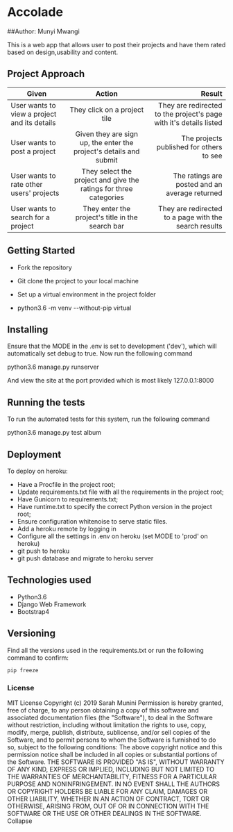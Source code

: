 # Accolade

 ##Author: Munyi Mwangi

This is a web app that allows user to post their projects and have them rated based on design,usability and content.

## Project Approach

| Given       | Action       | Result  |
| ------------- |:-------------:| -----:|
| User wants to view a project and its details | They click on a project tile | They are redirected to the project's page with it's details listed |
| User wants to post a project | Given they are sign up, the enter the project's details and submit | The projects published for others to see  |
| User wants to rate other users' projects | They select the project and give the ratings for three categories  | The ratings are posted and an average returned |
| User wants to search for a project |  They enter the project's title in the search bar | They are redirected to a page with the search results |

## Getting Started

* Fork the repository
* Git clone the project to your local machine
* Set up a virtual environment in the project folder

* python3.6 -m venv --without-pip virtual

## Installing

Ensure that the MODE in the .env is set to development ('dev'), which will automatically set debug to true.
Now run the following command

python3.6 manage.py runserver

And view the site at the port provided which is most likely 127.0.0.1:8000

## Running the tests

To run the automated tests for this system, run the following command

python3.6 manage.py test album

## Deployment

To deploy on heroku:

* Have a Procfile in the project root;
* Update requirements.txt file with all the requirements in the project root;
* Have Gunicorn to requirements.txt;
* Have runtime.txt to specify the correct Python version in the project root;
* Ensure configuration whitenoise to serve static files.
* Add a heroku remote by logging in
* Configure all the settings in .env on heroku (set MODE to 'prod' on heroku)
* git push to heroku
* git push database and migrate to heroku server

## Technologies used

* Python3.6
* Django Web Framework
* Bootstrap4

## Versioning

Find all the versions used in the requirements.txt or run the following command to confirm:
```
pip freeze
```
### License 
MIT License
Copyright (c) 2019 Sarah Munini
Permission is hereby granted, free of charge, to any person obtaining a copy
of this software and associated documentation files (the "Software"), to deal
in the Software without restriction, including without limitation the rights
to use, copy, modify, merge, publish, distribute, sublicense, and/or sell
copies of the Software, and to permit persons to whom the Software is
furnished to do so, subject to the following conditions:
The above copyright notice and this permission notice shall be included in all
copies or substantial portions of the Software.
THE SOFTWARE IS PROVIDED "AS IS", WITHOUT WARRANTY OF ANY KIND, EXPRESS OR
IMPLIED, INCLUDING BUT NOT LIMITED TO THE WARRANTIES OF MERCHANTABILITY,
FITNESS FOR A PARTICULAR PURPOSE AND NONINFRINGEMENT. IN NO EVENT SHALL THE
AUTHORS OR COPYRIGHT HOLDERS BE LIABLE FOR ANY CLAIM, DAMAGES OR OTHER
LIABILITY, WHETHER IN AN ACTION OF CONTRACT, TORT OR OTHERWISE, ARISING FROM,
OUT OF OR IN CONNECTION WITH THE SOFTWARE OR THE USE OR OTHER DEALINGS IN THE
SOFTWARE.
Collapse



